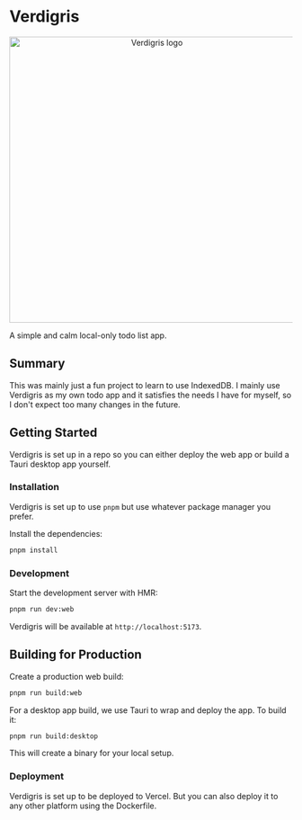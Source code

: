 # Verdigris

<p align="center">
    <a href="https://github.com/user-attachments/assets/12a8acac-3527-4131-8426-266e1d098dd0"><img width="509" alt="Verdigris logo" src="https://github.com/user-attachments/assets/12a8acac-3527-4131-8426-266e1d098dd0" /></a>
</p

<p align="center">A simple and calm local-only todo list app.</p>


## Summary

This was mainly just a fun project to learn to use IndexedDB. I mainly use Verdigris as my own todo app and it satisfies the needs I have for myself, so I don't expect too many changes in the future.

## Getting Started

Verdigris is set up in a repo so you can either deploy the web app or build a Tauri desktop app yourself.

### Installation

Verdigris is set up to use `pnpm` but use whatever package manager you prefer.

Install the dependencies:

```bash
pnpm install
```

### Development

Start the development server with HMR:

```bash
pnpm run dev:web
```

Verdigris will be available at `http://localhost:5173`.

## Building for Production

Create a production web build:

```bash
pnpm run build:web
```

For a desktop app build, we use Tauri to wrap and deploy the app. To build it:

```bash
pnpm run build:desktop
```

This will create a binary for your local setup.

### Deployment

Verdigris is set up to be deployed to Vercel. But you can also deploy it to any other platform using the Dockerfile.
